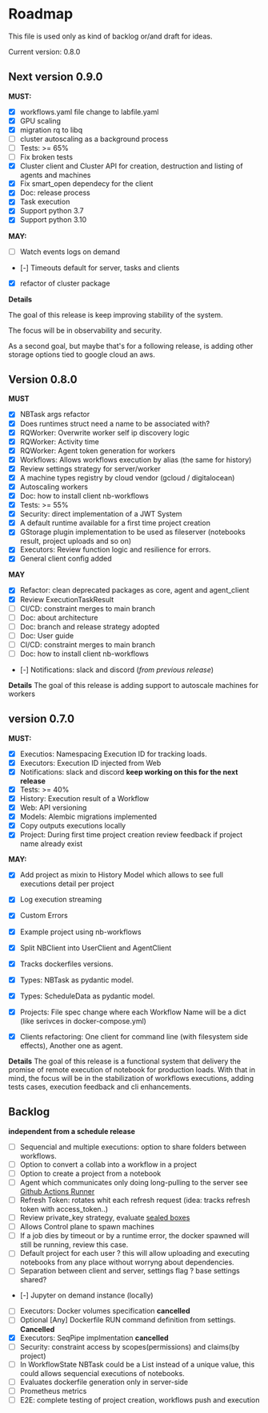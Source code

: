 # Roadmap

This file is used only as kind of backlog or/and draft for ideas. 

Current version: 0.8.0

## Next version 0.9.0

**MUST:**
- [x] workflows.yaml file change to labfile.yaml
- [x] GPU scaling
- [x] migration rq to libq
- [ ] cluster autoscaling as a background process
- [ ] Tests: >= 65%
- [ ] Fix broken tests
- [x] Cluster client and Cluster API for creation, destruction and listing of agents and machines
- [x] Fix smart_open dependecy for the client
- [x] Doc: release process
- [x] Task execution
- [x] Support python 3.7
- [x] Support python 3.10

**MAY:**
- [ ] Watch events logs on demand
- [-] Timeouts default for server, tasks and clients
- [x] refactor of cluster package

**Details**

The goal of this release is keep improving stability of the system. 

The focus will be in observability and security. 

As a second goal, but maybe that's for a following release, is adding other storage options tied to google cloud an aws. 

## Version 0.8.0

**MUST**
- [x] NBTask args refactor 
- [x] Does runtimes struct need a name to be associated with? 
- [x] RQWorker: Overwrite worker self ip discovery logic
- [x] RQWorker: Activity time
- [x] RQWorker: Agent token generation for workers
- [x] Workflows: Allows workflows execution by alias (the same for history)
- [x] Review settings strategy for server/worker
- [x] A machine types registry by cloud vendor (gcloud / digitalocean)
- [x] Autoscaling workers
- [x] Doc: how to install client nb-workflows
- [x] Tests: >= 55%
- [x] Security: direct implementation of a JWT System
- [x] A default runtime available for a first time project creation
- [x] GStorage plugin implementation to be used as fileserver (notebooks result, project uploads and so on)
- [x] Executors: Review function logic and resilience for errors. 
- [x] General client config added

**MAY**
- [x] Refactor: clean deprecated packages as core, agent and agent_client
- [x] Review ExecutionTaskResult 
- [ ] CI/CD: constraint merges to main branch
- [ ] Doc: about architecture
- [ ] Doc: branch and release strategy adopted
- [ ] Doc: User guide
- [ ] CI/CD: constraint merges to main branch
- [ ] Doc: how to install client nb-workflows
- [-] Notifications: slack and discord (*from previous release*)

**Details**
The goal of this release is adding support to autoscale machines for workers


## version 0.7.0
**MUST:**

- [x] Executios: Namespacing Execution ID for tracking loads. 
- [x] Executors: Execution ID injected from Web 
- [x] Notifications: slack and discord **keep working on this for the next release**
- [x] Tests: >= 40%
- [x] History: Execution result of a Workflow
- [x] Web: API versioning
- [x] Models: Alembic migrations implemented
- [x] Copy outputs executions locally
- [x] Project: During first time project creation review feedback if project name already exist

**MAY:**

- [x] Add project as mixin to History Model which allows to see full executions detail per project
- [x] Log execution streaming
- [x] Custom Errors
- [x] Example project using nb-workflows
- [x] Split NBClient into UserClient and AgentClient
- [x] Tracks dockerfiles versions.
- [x] Types: NBTask as pydantic model.
- [x] Types: ScheduleData as pydantic model.
- [x] Projects: File spec change where each Workflow Name will be a dict (like serivces in docker-compose.yml)
- [x] Clients refactoring: One client for command line (with filesystem side effects), Another one as agent. 
 

**Details**
The goal of this release is a functional system that delivery the promise of remote execution of notebook for production loads.
With that in mind, the focus will be in the stabilization of workflows executions, adding tests cases, execution feedback and cli enhancements.


## Backlog

**independent from a schedule release**

- [ ] Sequencial and multiple executions: option to share folders between workflows. 
- [ ] Option to convert a collab into a workflow in a project 
- [ ] Option to create a project from a notebook
- [ ] Agent which communicates only doing long-pulling to the server see [Github Actions Runner](https://github.com/actions/runner) 
- [ ] Refresh Token: rotates whit each refresh request (idea: tracks refresh token with access_token..)
- [ ] Review private_key strategy, evaluate [sealed boxes](https://libsodium.gitbook.io/doc/public-key_cryptography/sealed_boxes) 
- [ ] Allows Control plane to spawn machines
- [ ] If a job dies by timeout or by a runtime error, the docker spawned will still be running, review this case. 
- [ ] Default project for each user ? this will allow uploading and executing notebooks from any place without worryng about dependencies. 
- [ ] Separation between client and server, settings flag ? base settings shared? 
- [-] Jupyter on demand instance (locally)
- [ ] Executors: Docker volumes specification **cancelled**
- [ ] Optional [Any] Dockerfile RUN command definition from settings. **Cancelled**
- [x] Executors: SeqPipe implmentation **cancelled**
- [ ] Security: constraint access by scopes(permissions) and claims(by project)
- [ ] In WorkflowState NBTask could be a List instead of a unique value, this could allows sequencial executions of notebooks. 
- [ ] Evaluates dockerfile generation only in server-side
- [ ] Prometheus metrics
- [ ] E2E: complete testing of project creation, workflows push and execution
